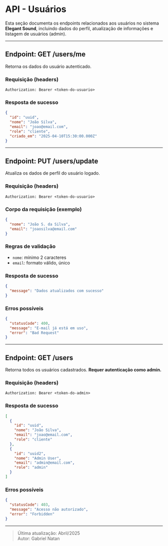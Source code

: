 # API - Usuários

Esta seção documenta os endpoints relacionados aos usuários no sistema **Elegant Sound**, incluindo dados do perfil, atualização de informações e listagem de usuários (admin).

---

## Endpoint: GET /users/me

Retorna os dados do usuário autenticado.

### Requisição (headers)

```http
Authorization: Bearer <token-do-usuario>
```

### Resposta de sucesso

```json
{
  "id": "uuid",
  "nome": "João Silva",
  "email": "joao@email.com",
  "role": "cliente",
  "criado_em": "2025-04-10T15:30:00.000Z"
}
```

---

## Endpoint: PUT /users/update

Atualiza os dados de perfil do usuário logado.

### Requisição (headers)

```http
Authorization: Bearer <token-do-usuario>
```

### Corpo da requisição (exemplo)

```json
{
  "nome": "João S. da Silva",
  "email": "joaosilva@email.com"
}
```

### Regras de validação

- `nome`: mínimo 2 caracteres
- `email`: formato válido, único

### Resposta de sucesso

```json
{
  "message": "Dados atualizados com sucesso"
}
```

### Erros possíveis

```json
{
  "statusCode": 400,
  "message": "E-mail já está em uso",
  "error": "Bad Request"
}
```

---

## Endpoint: GET /users

Retorna todos os usuários cadastrados. **Requer autenticação como admin.**

### Requisição (headers)

```http
Authorization: Bearer <token-do-admin>
```

### Resposta de sucesso

```json
[
  {
    "id": "uuid",
    "nome": "João Silva",
    "email": "joao@email.com",
    "role": "cliente"
  },
  {
    "id": "uuid2",
    "nome": "Admin User",
    "email": "admin@email.com",
    "role": "admin"
  }
]
```

### Erros possíveis

```json
{
  "statusCode": 403,
  "message": "Acesso não autorizado",
  "error": "Forbidden"
}
```

---

> Última atualização: Abril/2025  
> Autor: Gabriel Natan
